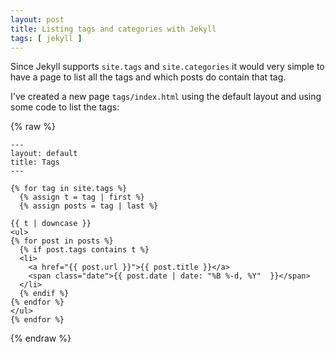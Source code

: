 ```yaml
---
layout: post
title: Listing tags and categories with Jekyll
tags: [ jekyll ]
---
```


Since Jekyll supports `site.tags` and `site.categories` it would very simple to 
have a page to list all the tags and which posts do contain that tag. 

I've created a new page  `tags/index.html` using the default layout and using 
some code to list the tags:

{% raw %}

    ---
    layout: default
    title: Tags
    ---

    {% for tag in site.tags %}
      {% assign t = tag | first %}
      {% assign posts = tag | last %}

    {{ t | downcase }}
    <ul>
    {% for post in posts %}
      {% if post.tags contains t %}
      <li>
        <a href="{{ post.url }}">{{ post.title }}</a>
        <span class="date">{{ post.date | date: "%B %-d, %Y"  }}</span>
      </li>
      {% endif %}
    {% endfor %}
    </ul>
    {% endfor %}

{% endraw %}
